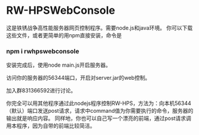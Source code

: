 # RW-HPSWebConsole
这是铁锈战争高性能服务器网页控制程序。需要node.js和java环境。
你可以下载这些文件，或者更简单的用npm直接安装，命令是

### npm i rwhpswebconsole

安装完成后，使用node main.js开启服务器。

访问你的服务器的56344端口，开启对server.jar的web控制。

加入群831366592进行讨论。

你完全可以用其他程序通过此nodejs程序控制RW-HPS，方法为：向本机56344（默认）端口发送post请求，请求中command值为你需要执行的命令，服务器的输出就是响应内容。
同样地，你也可以自己写一个漂亮的前端，通过post请求调用本程序，因为自带的前端比较简洁。
